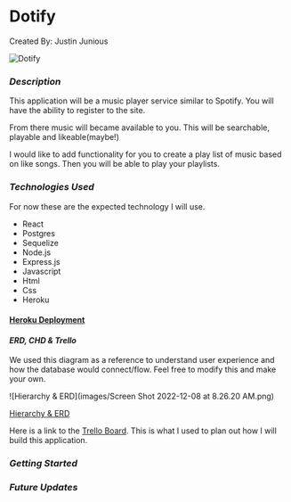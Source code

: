 # Dotify

Created By: Justin Junious

![Dotify](https://external-content.duckduckgo.com/iu/?u=https%3A%2F%2Fi.ytimg.com%2Fvi%2FSLo3_C8rGyE%2Fmaxresdefault.jpg&f=1&nofb=1&ipt=94ff3b946f87b27d07135b031912afd6344b4c3cc8529cddd1d9083123914a10&ipo=images)

### **_Description_**

This application will be a music player service similar to Spotify. You will have the ability to register to the site.

From there music will became available to you. This will be searchable, playable and likeable(maybe!)

I would like to add functionality for you to create a play list of music based on like songs. Then you will be able to play your playlists.

### **_Technologies Used_**

For now these are the expected technology I will use.

- React
- Postgres
- Sequelize
- Node.js
- Express.js
- Javascript
- Html
- Css
- Heroku

#### [Heroku Deployment]()

#### **_ERD, CHD & Trello_**

We used this diagram as a reference to understand user experience and how the database would connect/flow.
Feel free to modify this and make your own.

![Hierarchy & ERD](images/Screen Shot 2022-12-08 at 8.26.20 AM.png)

[Hierarchy & ERD](https://lucid.app/lucidchart/633e4ccb-ac2c-406e-b8b0-5c689a99b561/edit?beaconFlowId=ACE688B68C8B05D8&invitationId=inv_f887054e-6b1d-4ec8-ba9e-d346e1411f18&page=0_0#)

Here is a link to the [Trello Board](https://trello.com/invite/b/mKGbJMBE/ATTI6142ff4de250acc3d83cc2b3012d32d891723CD3/dotify-project). This is what I used to plan out how I will build this application.

### **_Getting Started_**

### **_Future Updates_**
